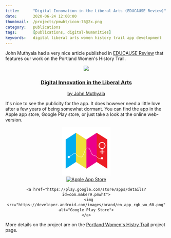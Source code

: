```yaml
---
title: 		"Digital Innovation in the Liberal Arts (EDUCAUSE Review)"
date: 		2020-06-24 12:00:00
thumbnail:  /projects/pmwht/icon-76@2x.png
category: 	publications
tags: 		[publications, digital-humanities]
keywords: 	digital liberal arts women history trail app development
---
```

John Muthyala had a very nice article published in [EDUCAUSE Review](https://er.educause.edu) that features our work on the Portland Women's History Trail.

  <div style="margin: auto; text-align: center; margin-bottom: 1em;">
    <a href="https://er.educause.edu/articles/2020/6/digital-innovation-in-the-liberal-arts">
      <img src="https://er.educause.edu/-/media/images/logos/educauselogov3.svg?la=en&hash=CE43647D7B719478A53A414078F152E564E583E6" />
      <h3>Digital Innovation in the Liberal Arts</h3>
      by <a href="https://members.educause.edu/john-muthyala">John Muthyala</a>
    </a>
  </div>

It's nice to see the publicity for the app. It does however need a little love after a few years of being somewhat dormant. You can find the app in the Apple app store, Google Play store, or just take a look at the online web-version.

  <div style="margin: auto; text-align: center;">
    <a href="http://media.usm.maine.edu/~pwht/">
      <img src="/assets/projects/pmwht/icon-76@2x.png" alt="Portland Women's History Trail">
    </a>
  </div>

  <div style="margin: auto; text-align: center; margin-bottom: 1em;">
    <a href="https://itunes.apple.com/us/app/portland-womens-history-trail/id984535668?mt=8">
      <img src="https://developer.apple.com/app-store/marketing/guidelines/images/badge-download-on-the-app-store.svg" alt="Apple App Store">
    </a>

    <a href="https://play.google.com/store/apps/details?id=com.maker9.pmwht">
      <img src="https://developer.android.com/images/brand/en_app_rgb_wo_60.png" alt="Google Play Store">
    </a>
  </div>


More details on the project are on the [Portland Women's Histry Trail](http://stephenhouser.com/pmwht/) project page.
